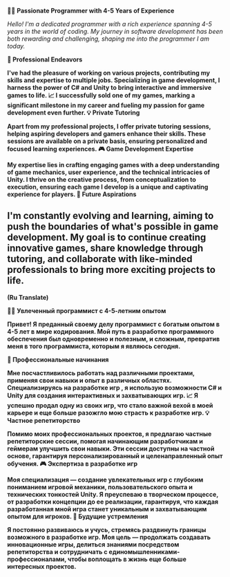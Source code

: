 👨‍💻 **Passionate Programmer with 4-5 Years of Experience**

*Hello! I'm a dedicated programmer with a rich experience spanning 4-5 years in the world of coding. My journey in software development has been both rewarding and challenging, shaping me into the programmer I am today.*

__🌟 Professional Endeavors__

**I've had the pleasure of working on various projects, contributing my skills and expertise to multiple jobs.
Specializing in game development, I harness the power of C# and Unity to bring interactive and immersive games to life.
📈 I successfully sold one of my games, marking a significant milestone in my career and fueling my passion for game development even further.
💡 Private Tutoring**

**Apart from my professional projects, I offer private tutoring sessions, helping aspiring developers and gamers enhance their skills. These sessions are available on a private basis, ensuring personalized and focused learning experiences.
🎮 Game Development Expertise**

**My expertise lies in crafting engaging games with a deep understanding of game mechanics, user experience, and the technical intricacies of Unity.
I thrive on the creative process, from conceptualization to execution, ensuring each game I develop is a unique and captivating experience for players.
🚀 Future Aspirations**

**I'm constantly evolving and learning, aiming to push the boundaries of what's possible in game development.
My goal is to continue creating innovative games, share knowledge through tutoring, and collaborate with like-minded professionals to bring more exciting projects to life.**
--------------------------------------------------------------------------------------------------------------------------------------------------------------------------------
**__(Ru Translate)__**

👨‍💻 **Увлеченный программист с 4-5-летним опытом**

**Привет! Я преданный своему делу программист с богатым опытом в 4-5 лет в мире кодирования. Мой путь в разработке программного обеспечения был одновременно и полезным, и сложным, превратив меня в того программиста, которым я являюсь сегодня.**

**🌟 Профессиональные начинания**

**Мне посчастливилось работать над различными проектами, применяя свои навыки и опыт в различных областях.
Специализируясь на разработке игр , я использую возможности C# и Unity для создания интерактивных и захватывающих игр.
📈 Я успешно продал одну из своих игр, что стало важной вехой в моей карьере и еще больше разожгло мою страсть к разработке игр.
💡 Частное репетиторство**

**Помимо моих профессиональных проектов, я предлагаю частные репетиторские сессии, помогая начинающим разработчикам и геймерам улучшить свои навыки. Эти сессии доступны на частной основе, гарантируя персонализированный и целенаправленный опыт обучения.
🎮 Экспертиза в разработке игр**

**Моя специализация — создание увлекательных игр с глубоким пониманием игровой механики, пользовательского опыта и технических тонкостей Unity.
Я преуспеваю в творческом процессе, от разработки концепции до ее реализации, гарантируя, что каждая разработанная мной игра станет уникальным и захватывающим опытом для игроков.
🚀 Будущие устремления**

**Я постоянно развиваюсь и учусь, стремясь раздвинуть границы возможного в разработке игр.
Моя цель — продолжать создавать инновационные игры, делиться знаниями посредством репетиторства и сотрудничать с единомышленниками-профессионалами, чтобы воплощать в жизнь еще больше интересных проектов.**


<!---
Illa777/Illa777 is a ✨ special ✨ repository because its `README.md` (this file) appears on your GitHub profile.
You can click the Preview link to take a look at your changes.
--->
